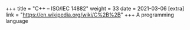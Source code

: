 +++
title = "C++ – ISO/IEC 14882"
weight = 33
date = 2021-03-06
[extra]
link = "https://en.wikipedia.org/wiki/C%2B%2B"
+++
A programming language

